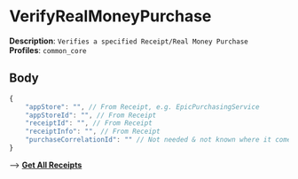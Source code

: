 # VerifyRealMoneyPurchase

**Description**: `Verifies a specified Receipt/Real Money Purchase` \
**Profiles**: `common_core`

## Body

```js
{
    "appStore": "", // From Receipt, e.g. EpicPurchasingService
    "appStoreId": "", // From Receipt
    "receiptId": "", // From Receipt
    "receiptInfo": "", // From Receipt
    "purchaseCorrelationId": "" // Not needed & not known where it comes from (maybe from purchase request headers?)
}
```

--> [**Get All Receipts**](../../Catalog/Receipts.md)
